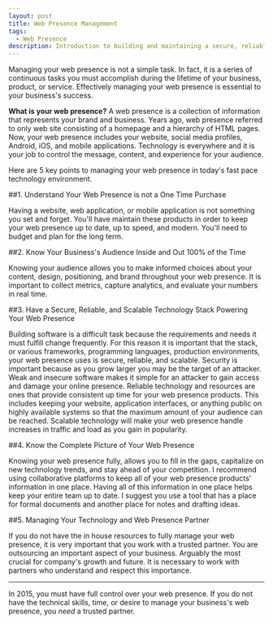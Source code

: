```yaml
---
layout: post
title: Web Presence Management
tags:
  - Web Presence
description: Introduction to building and maintaining a secure, reliable, and scalable web presence package for your business.
---
```


Managing your web presence is not a simple task. In fact, it is a series
of continuous tasks you must accomplish during the lifetime of your business,
product, or service. Effectively managing your web presence is essential to your
business's success.

**What is your web presence?** A web presence is a collection of information that
represents your brand and business. Years ago, web presence referred to only web
site consisting of a homepage and a hierarchy of HTML pages. Now, your web presence
includes your website, social media profiles, Android, iOS, and mobile applications.
Technology is everywhere and it is your job to control the message, content, and
experience for your audience.

Here are 5 key points to managing your web presence in today's fast pace technology
environment.

##1. Understand Your Web Presence is not a One Time Purchase

Having a website, web application, or mobile application is not something you set and
forget. You'll have maintain these products in order to keep your web presence up to
date, up to speed, and modern. You'll need to budget and plan for the long term.

##2. Know Your Business's Audience Inside and Out 100% of the Time

Knowing your audience allows you to make informed choices about your content,
design, positioning, and brand throughout your web presence. It is important to collect
metrics, capture analytics, and evaluate your numbers in real time.

##3. Have a Secure, Reliable, and Scalable Technology Stack Powering Your Web Presence

Building software is a difficult task because the requirements and needs it must fulfill
change frequently. For this reason it is important that the stack, or various frameworks,
programming languages, production environments, your web presence uses is secure, reliable,
and scalable. Security is important because as you grow larger you may be the target of
an attacker. Weak and insecure software makes it simple for an attacker to gain access
and damage your online presence. Reliable technology and resources are ones that provide
consistent up time for your web presence products. This includes keeping your website,
application interfaces, or anything public on highly available systems so that the maximum
amount of your audience can be reached. Scalable technology will make your web presence handle
increases in traffic and load as you gain in popularity.

##4. Know the Complete Picture of Your Web Presence

Knowing your web presence fully, allows you to fill in the gaps, capitalize on
new technology trends, and stay ahead of your competition. I recommend using collaborative
platforms to keep all of your web presence products' information in one place.
Having all of this information in one place helps keep your entire team up to date.
I suggest you use a tool that has a place for formal documents and another place for
notes and drafting ideas.

##5. Managing Your Technology and Web Presence Partner

If you do not have the in house resources to fully manage your web presence, it
is very important that you work with a trusted partner. You are outsourcing an
important aspect of your business. Arguably the most crucial for company's growth
and future. It is necessary to work with partners who understand and respect this
importance.

<hr/>

In 2015, you must have full control over your web presence. If you do not
have the technical skills, time, or desire to manage your business's web presence,
you _need_ a trusted partner.
